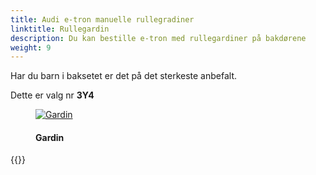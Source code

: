 ```yaml
---
title: Audi e-tron manuelle rullegradiner
linktitle: Rullegardin
description: Du kan bestille e-tron med rullegardiner på bakdørene
weight: 9
---
```

<!-- markdownlint-disable MD033 -->
Har du barn i baksetet er det på det sterkeste anbefalt.

Dette er valg nr **3Y4**

<figure>
    <a href="https://media.electrichasgoneaudi.net/multimedia/models/e-tron/interior/curtain/curtain.jpg">
        <img src="https://media.electrichasgoneaudi.net/multimedia/models/e-tron/interior/curtain/curtains.jpg"
        class="img-fluid" alt="Gardin" title="Gardin">
    </a>
    <figcaption><h4>Gardin</h4></figcaption>
</figure>

{{<children description="true" />}}